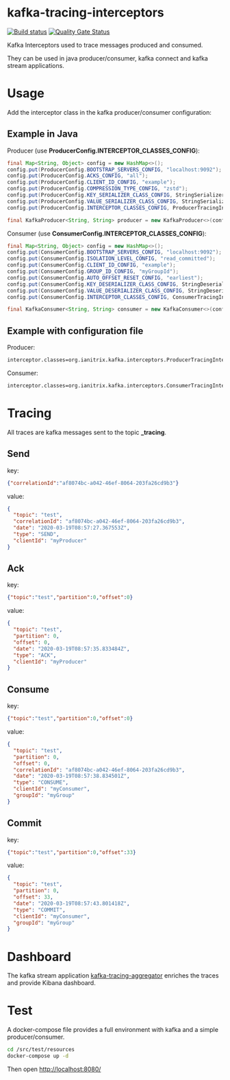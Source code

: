 # kafka-tracing-interceptors

[![Build status](https://travis-ci.org/GuillaumeWaignier/kafka-tracing-interceptors.svg?branch=master)](https://travis-ci.org/GuillaumeWaignier/kafka-tracing-interceptors) [![Quality Gate Status](https://sonarcloud.io/api/project_badges/measure?project=org.ianitrix.kafka%3Atracing-interceptors&metric=alert_status)](https://sonarcloud.io/dashboard?id=org.ianitrix.kafka%3Atracing-interceptors)

Kafka Interceptors used to trace messages produced and consumed.

They can be used in java producer/consumer, kafka connect and kafka stream applications.

# Usage

Add the interceptor class in the kafka producer/consumer configuration:

## Example in Java

Producer (use **ProducerConfig.INTERCEPTOR\_CLASSES\_CONFIG**):

````java
final Map<String, Object> config = new HashMap<>();
config.put(ProducerConfig.BOOTSTRAP_SERVERS_CONFIG, "localhost:9092");
config.put(ProducerConfig.ACKS_CONFIG, "all");
config.put(ProducerConfig.CLIENT_ID_CONFIG, "example");
config.put(ProducerConfig.COMPRESSION_TYPE_CONFIG, "zstd");
config.put(ProducerConfig.KEY_SERIALIZER_CLASS_CONFIG, StringSerializer.class);
config.put(ProducerConfig.VALUE_SERIALIZER_CLASS_CONFIG, StringSerializer.class);
config.put(ProducerConfig.INTERCEPTOR_CLASSES_CONFIG, ProducerTracingInterceptor.class.getName());

final KafkaProducer<String, String> producer = new KafkaProducer<>(config);
````

Consumer (use **ConsumerConfig.INTERCEPTOR\_CLASSES\_CONFIG**):

```java
final Map<String, Object> config = new HashMap<>();
config.put(ConsumerConfig.BOOTSTRAP_SERVERS_CONFIG, "localhost:9092");
config.put(ConsumerConfig.ISOLATION_LEVEL_CONFIG, "read_committed");
config.put(ConsumerConfig.CLIENT_ID_CONFIG, "example");
config.put(ConsumerConfig.GROUP_ID_CONFIG, "myGroupId");
config.put(ConsumerConfig.AUTO_OFFSET_RESET_CONFIG, "earliest");
config.put(ConsumerConfig.KEY_DESERIALIZER_CLASS_CONFIG, StringDeserializer.class);
config.put(ConsumerConfig.VALUE_DESERIALIZER_CLASS_CONFIG, StringDeserializer.class);
config.put(ConsumerConfig.INTERCEPTOR_CLASSES_CONFIG, ConsumerTracingInterceptor.class.getName());

final KafkaConsumer<String, String> consumer = new KafkaConsumer<>(config);
```

## Example with configuration file

Producer:

````bash
interceptor.classes=org.ianitrix.kafka.interceptors.ProducerTracingInterceptor
````

Consumer:

````bash
interceptor.classes=org.ianitrix.kafka.interceptors.ConsumerTracingInterceptor
````

# Tracing

All traces are kafka messages sent to the topic **\_tracing**.

## Send

key:
````json
{"correlationId":"af8074bc-a042-46ef-8064-203fa26cd9b3"}
````

value:

````json
{
  "topic": "test",
  "correlationId": "af8074bc-a042-46ef-8064-203fa26cd9b3",
  "date": "2020-03-19T08:57:27.367553Z",
  "type": "SEND",
  "clientId": "myProducer"
}
````

## Ack

key:
````json
{"topic":"test","partition":0,"offset":0}
````

value:
````json
{
  "topic": "test",
  "partition": 0,
  "offset": 0,
  "date": "2020-03-19T08:57:35.833484Z",
  "type": "ACK",
  "clientId": "myProducer"
}
````

## Consume

key:
````json
{"topic":"test","partition":0,"offset":0}
````

value:
````json
{
  "topic": "test",
  "partition": 0,
  "offset": 0,
  "correlationId": "af8074bc-a042-46ef-8064-203fa26cd9b3",
  "date": "2020-03-19T08:57:38.834501Z",
  "type": "CONSUME",
  "clientId": "myConsumer",
  "groupId": "myGroup"
}
````

## Commit

key:
````json
{"topic":"test","partition":0,"offset":33}
````

value:
````json
{
  "topic": "test",
  "partition": 0,
  "offset": 33,
  "date": "2020-03-19T08:57:43.801418Z",
  "type": "COMMIT",
  "clientId": "myConsumer",
  "groupId": "myGroup"
}
````


# Dashboard

The kafka stream application [kafka-tracing-aggregator](https://github.com/GuillaumeWaignier/kafka-tracing-aggregator) enriches the traces
and provide Kibana dashboard.

# Test

A docker-compose file provides a full environment with kafka and a simple producer/consumer.

````bash
cd /src/test/resources
docker-compose up -d
````

Then open [http://localhost:8080/](http://localhost:8080/)
